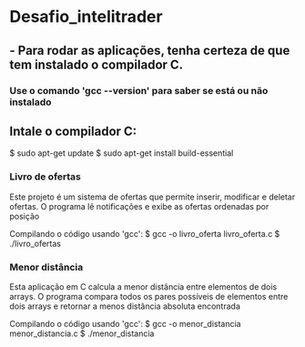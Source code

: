 # Desafio_intelitrader

## - Para rodar as aplicações, tenha certeza de que tem instalado o compilador C.
### Use o comando 'gcc --version' para saber se está ou não instalado

## Intale o compilador C:
$ sudo apt-get update
$ sudo apt-get install build-essential

### Livro de ofertas
Este projeto é um sistema de ofertas que permite inserir, modificar e deletar ofertas.
O programa lê notificações e exibe as ofertas ordenadas por posição

Compilando o código usando 'gcc':
$ gcc -o livro_oferta livro_oferta.c
$ ./livro_ofertas

### Menor distância
Esta aplicação em C calcula a menor distância entre elementos de dois arrays.
O programa compara todos os pares possíveis de elementos entre dois arrays e retornar a menos distância
absoluta encontrada

Compilando o código usando 'gcc':
$ gcc -o menor_distancia menor_distancia.c
$ ./menor_distancia
